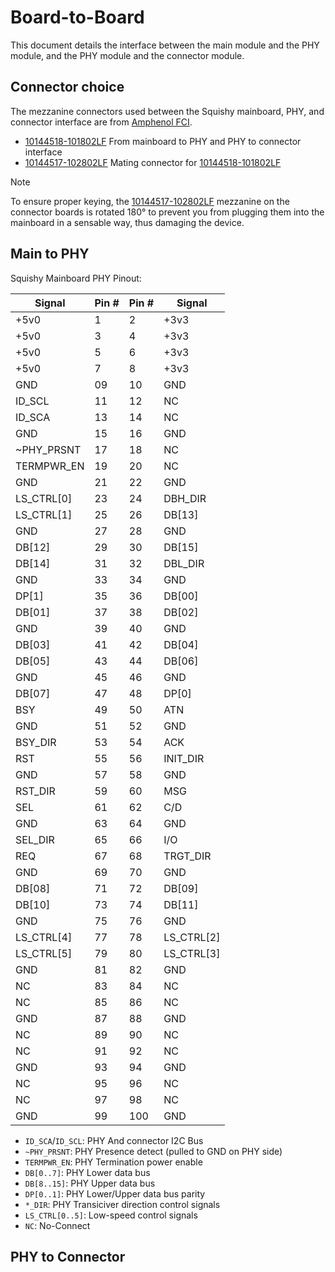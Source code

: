 # Board-to-Board

This document details the interface between the main module and the PHY module, and the PHY module and the connector module.

## Connector choice

The mezzanine connectors used between the Squishy mainboard, PHY, and connector interface are from [Amphenol FCI].

* [10144518-101802LF] From mainboard to PHY and PHY to connector interface
* [10144517-102802LF] Mating connector for [10144518-101802LF]


> [!NOTE]
> To ensure proper keying, the [10144517-102802LF] mezzanine on the connector boards is
> rotated 180° to prevent you from plugging them into the mainboard in a sensable way, thus
> damaging the device.


## Main to PHY

Squishy Mainboard PHY Pinout:

|      Signal | Pin # | Pin # |      Signal |
|-------------|-------|-------|-------------|
|        +5v0 |     1 |     2 |        +3v3 |
|        +5v0 |     3 |     4 |        +3v3 |
|        +5v0 |     5 |     6 |        +3v3 |
|        +5v0 |     7 |     8 |        +3v3 |
|         GND |    09 |    10 |         GND |
|      ID_SCL |    11 |    12 |          NC |
|      ID_SCA |    13 |    14 |          NC |
|         GND |    15 |    16 |         GND |
|  ~PHY_PRSNT |    17 |    18 |          NC |
|  TERMPWR_EN |    19 |    20 |          NC |
|         GND |    21 |    22 |         GND |
|  LS_CTRL[0] |    23 |    24 |     DBH_DIR |
|  LS_CTRL[1] |    25 |    26 |      DB[13] |
|         GND |    27 |    28 |         GND |
|      DB[12] |    29 |    30 |      DB[15] |
|      DB[14] |    31 |    32 |     DBL_DIR |
|         GND |    33 |    34 |         GND |
|       DP[1] |    35 |    36 |      DB[00] |
|      DB[01] |    37 |    38 |      DB[02] |
|         GND |    39 |    40 |         GND |
|      DB[03] |    41 |    42 |      DB[04] |
|      DB[05] |    43 |    44 |      DB[06] |
|         GND |    45 |    46 |         GND |
|      DB[07] |    47 |    48 |       DP[0] |
|         BSY |    49 |    50 |         ATN |
|         GND |    51 |    52 |         GND |
|     BSY_DIR |    53 |    54 |         ACK |
|         RST |    55 |    56 |    INIT_DIR |
|         GND |    57 |    58 |         GND |
|     RST_DIR |    59 |    60 |         MSG |
|         SEL |    61 |    62 |         C/D |
|         GND |    63 |    64 |         GND |
|     SEL_DIR |    65 |    66 |         I/O |
|         REQ |    67 |    68 |    TRGT_DIR |
|         GND |    69 |    70 |         GND |
|      DB[08] |    71 |    72 |      DB[09] |
|      DB[10] |    73 |    74 |      DB[11] |
|         GND |    75 |    76 |         GND |
|  LS_CTRL[4] |    77 |    78 |  LS_CTRL[2] |
|  LS_CTRL[5] |    79 |    80 |  LS_CTRL[3] |
|         GND |    81 |    82 |         GND |
|          NC |    83 |    84 |          NC |
|          NC |    85 |    86 |          NC |
|         GND |    87 |    88 |         GND |
|          NC |    89 |    90 |          NC |
|          NC |    91 |    92 |          NC |
|         GND |    93 |    94 |         GND |
|          NC |    95 |    96 |          NC |
|          NC |    97 |    98 |          NC |
|         GND |    99 |   100 |         GND |


* `ID_SCA`/`ID_SCL`: PHY And connector I2C Bus
* `~PHY_PRSNT`: PHY Presence detect (pulled to GND on PHY side)
* `TERMPWR_EN`: PHY Termination power enable
* `DB[0..7]`: PHY Lower data bus
* `DB[8..15]`: PHY Upper data bus
* `DP[0..1]`: PHY Lower/Upper data bus parity
* `*_DIR`: PHY Transiciver direction control signals
* `LS_CTRL[0..5]`: Low-speed control signals
* `NC`: No-Connect




## PHY to Connector


[10144518-101802LF]: https://www.amphenol-cs.com/product/10144518101802lf.html
[10144517-102802LF]: https://www.amphenol-cs.com/product/10144517102802lf.html
[Amphenol FCI]: https://www.amphenol-cs.com/


